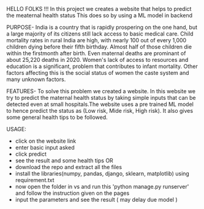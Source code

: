 HELLO FOLKS !!!
In this project we creates a website that helps to predict the meaternal health status
This does so by using a ML model in backend

PURPOSE-
India is a country that is rapidly prospering on the one hand, but a large majority of its citizens still lack access to basic medical care. Child mortality rates in rural India are high, with nearly 100 out of every 1,000 children dying before their fifth birthday. Almost half of those children die within the firstmonth after birth. Even maternal deaths are prominant of about 25,220 deaths in 2020. Women's lack of access to resources and education is a significant, problem that contributes to infant mortality. Other factors affecting this is the social status of women the caste system and many unknown factors.

FEATURES-
To solve this problem we created a website. In this website we try to predict the maternal health status by taking simple inputs that can be detected even at small hospitals.The website uses a pre trained ML model to hence predict the status as (Low risk, Mide risk, High risk). It also gives some general health tips to be followed.

USAGE:
  - click on the website link
  - enter basic input asked
  - click predict
  - see the result and some health tips
OR
  - download the repo and extract all the files
  - install the libraries(numpy, pandas, django, sklearn, matplotlib) using requirement.txt 
  - now open the folder  in vs and run this 'python manage.py runserver'  and follow the instruction given on the pages
  - input the parameters and see the result ( may delay due model )



